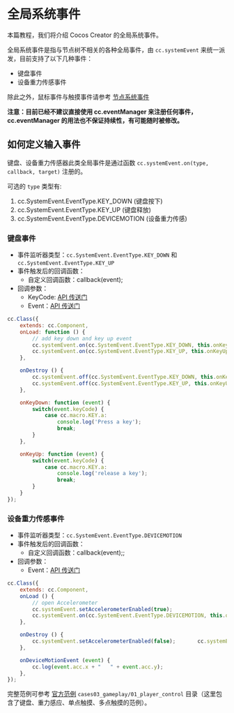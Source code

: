 # 全局系统事件

本篇教程，我们将介绍 Cocos Creator 的全局系统事件。

全局系统事件是指与节点树不相关的各种全局事件，由 `cc.systemEvent` 来统一派发，目前支持了以下几种事件：

- 键盘事件
- 设备重力传感事件

除此之外，鼠标事件与触摸事件请参考 [节点系统事件](https://docs.cocos.com/creator/manual/zh/scripting/internal-events.html)

**注意：目前已经不建议直接使用 cc.eventManager 来注册任何事件，cc.eventManager 的用法也不保证持续性，有可能随时被修改。**



## 如何定义输入事件

键盘、设备重力传感器此类全局事件是通过函数 `cc.systemEvent.on(type, callback, target)` 注册的。

可选的 `type` 类型有:

1. cc.SystemEvent.EventType.KEY_DOWN (键盘按下)
2. cc.SystemEvent.EventType.KEY_UP (键盘释放)
3. cc.SystemEvent.EventType.DEVICEMOTION (设备重力传感)

### 键盘事件

- 事件监听器类型：`cc.SystemEvent.EventType.KEY_DOWN` 和 `cc.SystemEvent.EventType.KEY_UP`
- 事件触发后的回调函数：
  - 自定义回调函数：callback(event);
- 回调参数：
  - KeyCode: [API 传送门](https://docs.cocos.com/creator/api/zh/enums/KEY.html)
  - Event：[API 传送门](https://docs.cocos.com/creator/api/zh/classes/Event.html)

```js
cc.Class({
    extends: cc.Component,
    onLoad: function () {
        // add key down and key up event
        cc.systemEvent.on(cc.SystemEvent.EventType.KEY_DOWN, this.onKeyDown, this);
        cc.systemEvent.on(cc.SystemEvent.EventType.KEY_UP, this.onKeyUp, this);
    },

    onDestroy () {
        cc.systemEvent.off(cc.SystemEvent.EventType.KEY_DOWN, this.onKeyDown, this);
        cc.systemEvent.off(cc.SystemEvent.EventType.KEY_UP, this.onKeyUp, this);
    },

    onKeyDown: function (event) {
        switch(event.keyCode) {
            case cc.macro.KEY.a:
                console.log('Press a key');
                break;
        }
    },

    onKeyUp: function (event) {
        switch(event.keyCode) {
            case cc.macro.KEY.a:
                console.log('release a key');
                break;
        }
    }
});
```



### 设备重力传感事件

- 事件监听器类型：`cc.SystemEvent.EventType.DEVICEMOTION`
- 事件触发后的回调函数：
  - 自定义回调函数：callback(event);;
- 回调参数：
  - Event：[API 传送门](https://docs.cocos.com/creator/api/zh/classes/Event.html)

```js
cc.Class({
    extends: cc.Component,
    onLoad () {
        // open Accelerometer
        cc.systemEvent.setAccelerometerEnabled(true);
        cc.systemEvent.on(cc.SystemEvent.EventType.DEVICEMOTION, this.onDeviceMotionEvent, this);
    },

    onDestroy () {
		cc.systemEvent.setAccelerometerEnabled(false);       cc.systemEvent.off(cc.SystemEvent.EventType.DEVICEMOTION, this.onDeviceMotionEvent, this);
    },

    onDeviceMotionEvent (event) {
        cc.log(event.acc.x + "   " + event.acc.y);
    },
});
```

完整范例可参考 [官方范例](https://github.com/cocos-creator/example-cases) `cases03_gameplay/01_player_control` 目录（这里包含了键盘、重力感应、单点触摸、多点触摸的范例）。